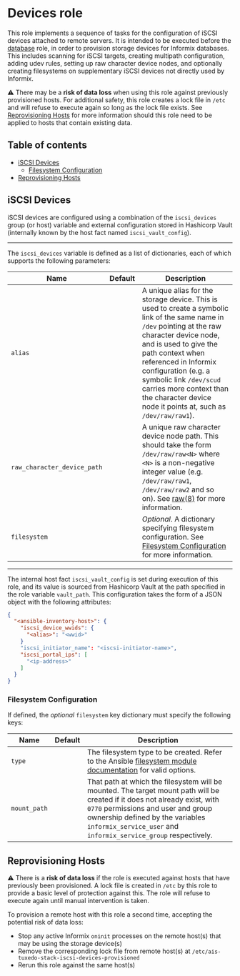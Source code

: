 # Devices role

This role implements a sequence of tasks for the configuration of iSCSI devices attached to remote servers. It is intended to be executed before the [database](/roles/database/README.md) role, in order to provision storage devices for Informix databases. This includes scanning for iSCSI targets, creating multipath configuration, adding udev rules, setting up raw character device nodes, and optionally creating filesystems on supplementary iSCSI devices not directly used by Informix.

:warning: There may be a **risk of data loss** when using this role against previously provisioned hosts. For additional safety, this role creates a lock file in `/etc` and will refuse to execute again so long as the lock file exists. See [Reprovisioning Hosts](#reprovisioning-hosts) for more information should this role need to be applied to hosts that contain existing data.

## Table of contents

* [iSCSI Devices][1]
  * [Filesystem Configuration][2]
* [Reprovisioning Hosts][3]

[1]: #iscsi-devices
[2]: #filesystem-configuration
[3]: #reprovisioning-hosts

## iSCSI Devices

iSCSI devices are configured using a combination of the `iscsi_devices` group (or host) variable and external configuration stored in Hashicorp Vault (internally known by the host fact named `iscsi_vault_config`).

---

The `iscsi_devices` variable is defined as a list of dictionaries, each of which supports the following parameters:

| Name                        | Default | Description                                                                           |
|-----------------------------|---------|---------------------------------------------------------------------------------------|
| `alias`                     |         | A unique alias for the storage device. This is used to create a symbolic link of the same name in `/dev` pointing at the raw character device node, and is used to give the path context when referenced in Informix configuration (e.g. a symbolic link `/dev/scud` carries more context than the character device node it points at, such as `/dev/raw/raw1`). |
| `raw_character_device_path` |         | A unique raw character device node path. This should take the form `/dev/raw/raw<N>` where `<N>` is a non-negative integer value (e.g. `/dev/raw/raw1`, `/dev/raw/raw2` and so on). See [raw(8)](https://www.man7.org/linux/man-pages/man8/raw.8.html) for more information. |
| `filesystem`                |         | _Optional_. A dictionary specifying filesystem configuration. See [Filesystem Configuration][2] for more information. |

---

The internal host fact `iscsi_vault_config` is set during execution of this role, and its value is sourced from Hashicorp Vault at the path specified in the role variable `vault_path`. This configuration takes the form of a JSON object with the following attributes:

```json
{
  "<ansible-inventory-host>": {
    "iscsi_device_wwids": {
      "<alias>": "<wwid>"
    }
    "iscsi_initiator_name": "<iscsi-initiator-name>",
    "iscsi_portal_ips": [
      "<ip-address>"
    ]
  }
}
```

### Filesystem Configuration

If defined, the _optional_ `filesystem` key dictionary must specify the following keys:

| Name         | Default | Description                                                                           |
|--------------|---------|---------------------------------------------------------------------------------------|
| `type`       |         | The filesystem type to be created. Refer to the Ansible [filesystem module documentation](https://docs.ansible.com/ansible/latest/collections/community/general/filesystem_module.html) for valid options. |
| `mount_path` |         | That path at which the filesystem will be mounted. The target mount path will be created if it does not already exist, with `0770` permissions and user and group ownership defined by the variables `informix_service_user` and `informix_service_group` respectively. |

## Reprovisioning Hosts

:warning: There is a **risk of data loss** if the role is executed against hosts that have previously been provisioned. A lock file is created in `/etc` by this role to provide a basic level of protection against this. The role will refuse to execute again until manual intervention is taken.

To provision a remote host with this role a second time, accepting the potential risk of data loss:

* Stop any active Informix `oninit` processes on the remote host(s) that may be using the storage device(s)
* Remove the corresponding lock file from remote host(s) at `/etc/ais-tuxedo-stack-iscsi-devices-provisioned`
* Rerun this role against the same host(s)

